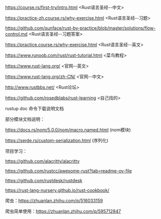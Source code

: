 https://course.rs/first-try/intro.html  <Rust语言圣经--中文>

https://practice-zh.course.rs/why-exercise.html <Rust语言圣经--习题>

https://github.com/sunface/rust-by-practice/blob/master/solutions/flow-control.md    <Rust语言圣经--习题答案>

https://practice.course.rs/why-exercise.html   <Rust语言圣经--英文>

https://www.runoob.com/rust/rust-tutorial.html  <菜鸟教程>

https://www.rust-lang.org/  <官网--英文>

https://www.rust-lang.org/zh-CN/    <官网--中文>

http://www.rustbbs.net/   <Rust论坛>

https://github.com/rosedblabs/rust-learning <自己找的>

rustup doc 命令下载说明文档

部分模块文档说明：

https://docs.rs/nom/5.0.0/nom/macro.named.html   (nom模块)

https://serde.rs/custom-serialization.html     (序列化)


项目学习：

https://github.com/alacritty/alacritty

https://github.com/rustcc/awesome-rust?tab=readme-ov-file

https://github.com/rustdesk/rustdesk

https://rust-lang-nursery.github.io/rust-cookbook/

 爬虫：https://zhuanlan.zhihu.com/p/516033159

 爬虫简单使用：https://zhuanlan.zhihu.com/p/595712847
